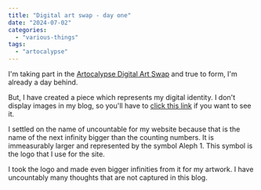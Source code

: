 ```yaml
---
title: "Digital art swap - day one"
date: "2024-07-02"
categories: 
  - "various-things"
tags: 
  - "artocalypse"
---
```


I'm taking part in the [Artocalypse Digital Art Swap](https://heatherandbone.com/virtual-art-swap-digital-identity/) and true to form, I'm already a day behind.

But, I have created a piece which represents my digital identity. I don't display images in my blog, so you'll have to [click this link](https://thoughts.uncountable.uk/wp-content/uploads/2024/07/Digital-Identity-Chris.jpg) if you want to see it.

I settled on the name of uncountable for my website because that is the name of the next infinity bigger than the counting numbers. It is immeasurably larger and represented by the symbol Aleph 1. This symbol is the logo that I use for the site.

I took the logo and made even bigger infinities from it for my artwork. I have uncountably many thoughts that are not captured in this blog.
